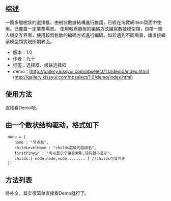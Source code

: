 ## 综述

一箇多層樹狀的選擇框，由樹狀數據結構進行維護，已經在淘寶網Item頁面中使用。已覆蓋一定業務場景。
使用較爲靜態的編碼方式編寫數據模型類，自帶一箇人機交互界面，使用較爲鬆散的編碼方式進行編碼。如若遇到不同場景，請直接繼承模型類實現所期界面。

* 版本：1.0
* 作者：九十
* 标签：选择框、级联选择框
* demo：[http://gallery.kissyui.com/nbselect/1.0/demo/index.html](http://gallery.kissyui.com/nbselect/1.0/demo/index.html)

## 使用方法
直接看Demo吧。

## 由一个数状结构驱动，格式如下
     node = {
        name : "节点名",
        childLevelName : "childs层级的层级名",
        firstPinyin : "可以显示个拼音索引,没有就不显示",
        childs:[ node,node,node........ ] //childs可又可无
     }

## 方法列表
待补全，其实很简单直接看Demo就行了。
